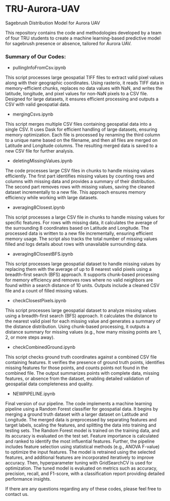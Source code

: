 # TRU-Aurora-UAV
Sagebrush Distribution Model for Aurora UAV

This repository contains the code and methodologies developed by a team of four TRU students to create a machine learning-based predictive model for sagebrush presence or absence, tailored for Aurora UAV.

### Summary of Our Codes:

- pullingInfoFromCsv.ipynb

This script processes large geospatial TIFF files to extract valid pixel values along with their geographic coordinates. Using rasterio, it reads TIFF data in memory-efficient chunks, replaces no data values with NaN, and writes the latitude, longitude, and pixel values for non-NaN pixels to a CSV file. Designed for large datasets, it ensures efficient processing and outputs a CSV with valid geospatial data.

- mergingCsvs.ipynb

This script merges multiple CSV files containing geospatial data into a single CSV. It uses Dask for efficient handling of large datasets, ensuring memory optimization. Each file is processed by renaming the third column to a unique name based on the filename, and then all files are merged on Latitude and Longitude columns. The resulting merged data is saved to a new CSV file for further analysis.

- deletingMissingValues.ipynb

The code processes large CSV files in chunks to handle missing values efficiently. The first part identifies missing values by counting rows and columns with missing data and provides a summary of their distribution. The second part removes rows with missing values, saving the cleaned dataset incrementally to a new file. This approach ensures memory efficiency while working with large datasets.

- averaging8Closest.ipynb

This script processes a large CSV file in chunks to handle missing values for specific features. For rows with missing data, it calculates the average of the surrounding 8 coordinates based on Latitude and Longitude. The processed data is written to a new file incrementally, ensuring efficient memory usage. The script also tracks the total number of missing values filled and logs details about rows with unavailable surrounding data.

- averaging8ClosestBFS.ipynb

This script processes large geospatial dataset to handle missing values by replacing them with the average of up to 8 nearest valid pixels using a breadth-first search (BFS) approach. It supports chunk-based processing for memory efficiency and removes rows where no valid neighbors are found within a search distance of 10 units. Outputs include a cleaned CSV file and a count of filled missing values.

- checkClosestPixels.ipynb 

This script processes large geospatial dataset to analyze missing values using a breadth-first search (BFS) approach. It calculates the distance to the nearest valid pixel for each missing value and generates a summary of the distance distribution. Using chunk-based processing, it outputs a distance summary for missing values (e.g., how many missing points are 1, 2, or more steps away).

- checkCombinedGround.ipynb

This script checks ground truth coordinates against a combined CSV file containing features. It verifies the presence of ground truth points, identifies missing features for those points, and counts points not found in the combined file. The output summarizes points with complete data, missing features, or absence from the dataset, enabling detailed validation of geospatial data completeness and quality.

- NEWPIPELINE.ipynb

Final version of our pipeline. The code implements a machine learning pipeline using a Random Forest classifier for geospatial data. It begins by merging a ground truth dataset with a larger dataset on Latitude and Longitude. The merged data is preprocessed by separating features and target labels, scaling the features, and splitting the data into training and testing sets. The Random Forest model is trained on the training data, and its accuracy is evaluated on the test set. Feature importance is calculated and ranked to identify the most influential features. Further, the pipeline includes feature selection using statistical methods (e.g., ANOVA F-value) to optimize the input features. The model is retrained using the selected features, and additional features are incorporated iteratively to improve accuracy. Then, hyperparameter tuning with GridSearchCV is used for optimization. The tuned model is evaluated on metrics such as accuracy, precision, recall, and F1-score, with a classification report providing detailed performance insights.




If there are any questions regarding any of these codes, please feel free to contact us.
